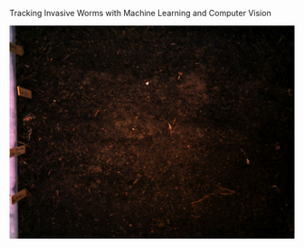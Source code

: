 Tracking Invasive Worms with Machine Learning and Computer Vision

![anim](worms/output-imagesbase-anim.gif) <br/>
